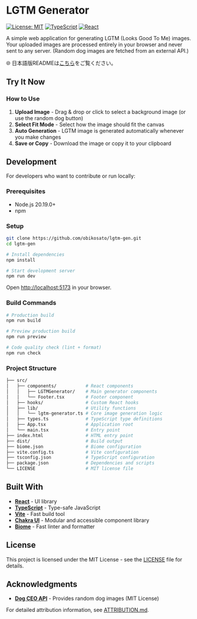 # LGTM Generator

[![License: MIT](https://img.shields.io/badge/License-MIT-yellow.svg)](https://opensource.org/licenses/MIT)
[![TypeScript](https://img.shields.io/badge/%3C%2F%3E-TypeScript-%230074c1.svg)](https://www.typescriptlang.org/)
[![React](https://img.shields.io/badge/-React-61DAFB?logo=react&logoColor=white)](https://reactjs.org/)

A simple web application for generating LGTM (Looks Good To Me) images. Your uploaded images are processed entirely in your browser and never sent to any server. (Random dog images are fetched from an external API.)

🌐 日本語版READMEは[こちら](README_ja.md)をご覧ください。

## Try It Now

<!-- **[🚀 Live Demo](https://obikosato.github.io/lgtm-gen/)** -->

### How to Use

1. **Upload Image** - Drag & drop or click to select a background image (or use the random dog button)
2. **Select Fit Mode** - Select how the image should fit the canvas
3. **Auto Generation** - LGTM image is generated automatically whenever you make changes
4. **Save or Copy** - Download the image or copy it to your clipboard

## Development

For developers who want to contribute or run locally:

### Prerequisites

- Node.js 20.19.0+
- npm

### Setup

```bash
git clone https://github.com/obikosato/lgtm-gen.git
cd lgtm-gen

# Install dependencies
npm install

# Start development server
npm run dev
```

Open <http://localhost:5173> in your browser.

### Build Commands

```bash
# Production build
npm run build

# Preview production build
npm run preview

# Code quality check (lint + format)
npm run check
```

### Project Structure

```sh
├── src/
│   ├── components/           # React components
│   │   ├── LGTMGenerator/    # Main generator components
│   │   └── Footer.tsx        # Footer component
│   ├── hooks/                # Custom React hooks
│   ├── lib/                  # Utility functions
│   │   └── lgtm-generator.ts # Core image generation logic
│   ├── types.ts              # TypeScript type definitions
│   ├── App.tsx               # Application root
│   └── main.tsx              # Entry point
├── index.html                # HTML entry point
├── dist/                     # Build output
├── biome.json                # Biome configuration
├── vite.config.ts            # Vite configuration
├── tsconfig.json             # TypeScript configuration
├── package.json              # Dependencies and scripts
└── LICENSE                   # MIT license file
```

## Built With

- **[React](https://reactjs.org/)** - UI library
- **[TypeScript](https://www.typescriptlang.org/)** - Type-safe JavaScript
- **[Vite](https://vitejs.dev/)** - Fast build tool
- **[Chakra UI](https://chakra-ui.com/)** - Modular and accessible component library
- **[Biome](https://biomejs.dev/)** - Fast linter and formatter

## License

This project is licensed under the MIT License - see the [LICENSE](LICENSE) file for details.

## Acknowledgments

- **[Dog CEO API](https://github.com/ElliottLandsborough/dog-ceo-api)** - Provides random dog images (MIT License)

For detailed attribution information, see [ATTRIBUTION.md](ATTRIBUTION.md).
